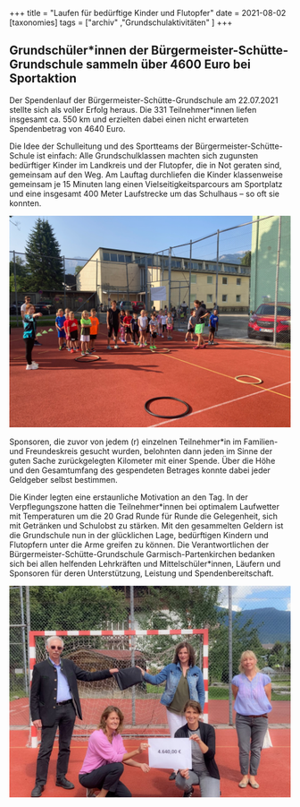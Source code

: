 +++
title = "Laufen für bedürftige Kinder und Flutopfer"
date = 2021-08-02
[taxonomies]
tags = ["archiv" ,"Grundschulaktivitäten" ]
+++

## **Grundschüler\*innen der Bürgermeister-Schütte-Grundschule sammeln über 4600 Euro bei Sportaktion**

Der Spendenlauf der Bürgermeister-Schütte-Grundschule am 22.07.2021 stellte sich als voller Erfolg heraus. Die 331 Teilnehmer\*innen liefen insgesamt ca. 550 km und erzielten dabei einen nicht erwarteten Spendenbetrag von 4640 Euro.

Die Idee der Schulleitung und des Sportteams der Bürgermeister-Schütte-Schule ist einfach: Alle Grundschulklassen machten sich zugunsten bedürftiger Kinder im Landkreis und der Flutopfer, die in Not geraten sind, gemeinsam auf den Weg. Am Lauftag durchliefen die Kinder klassenweise gemeinsam je 15 Minuten lang einen Vielseitigkeitsparcours am Sportplatz und eine insgesamt 400 Meter Laufstrecke um das Schulhaus – so oft sie konnten.

![](images/GSMS-Sportfest-1024x768.png)

Sponsoren, die zuvor von jedem (r) einzelnen Teilnehmer\*in im Familien- und Freundeskreis gesucht wurden, belohnten dann jeden im Sinne der guten Sache zurückgelegten Kilometer mit einer Spende. Über die Höhe und den Gesamtumfang des gespendeten Betrages konnte dabei jeder Geldgeber selbst bestimmen.

Die Kinder legten eine erstaunliche Motivation an den Tag. In der Verpflegungszone hatten die Teilnehmer\*innen bei optimalem Laufwetter mit Temperaturen um die 20 Grad Runde für Runde die Gelegenheit, sich mit Getränken und Schulobst zu stärken. Mit den gesammelten Geldern ist die Grundschule nun in der glücklichen Lage, bedürftigen Kindern und Flutopfern unter die Arme greifen zu können. Die Verantwortlichen der Bürgermeister-Schütte-Grundschule Garmisch-Partenkirchen bedanken sich bei allen helfenden Lehrkräften und Mittelschüler\*innen, Läufern und Sponsoren für deren Unterstützung, Leistung und Spendenbereitschaft.

![](images/IMG_0243-1024x768.jpg)
